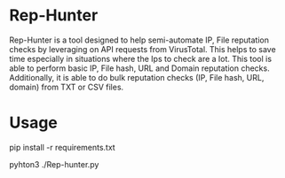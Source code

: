 # Rep-Hunter
Rep-Hunter is a tool designed to help semi-automate IP, File reputation checks by leveraging on API requests from VirusTotal. 
This helps to save time especially in situations where the Ips to check are a lot.
This tool is able to perform basic IP, File hash, URL and Domain reputation checks.
Additionally, it is able to do bulk reputation checks (IP, File hash, URL, domain) from TXT or CSV files.

# **Usage**
pip install -r requirements.txt

pyhton3 ./Rep-hunter.py
